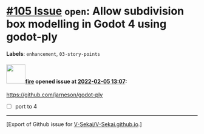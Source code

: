 # [\#105 Issue](https://github.com/V-Sekai/V-Sekai.github.io/issues/105) `open`: Allow subdivision box modelling in Godot 4 using godot-ply
**Labels**: `enhancement`, `03-story-points`


#### <img src="https://avatars.githubusercontent.com/u/32321?u=c2e06a3d2b49a467aa907e54aa259516440267cc&v=4" width="50">[fire](https://github.com/fire) opened issue at [2022-02-05 13:07](https://github.com/V-Sekai/V-Sekai.github.io/issues/105):

https://github.com/jarneson/godot-ply

- [ ] port to 4




-------------------------------------------------------------------------------



[Export of Github issue for [V-Sekai/V-Sekai.github.io](https://github.com/V-Sekai/V-Sekai.github.io).]
